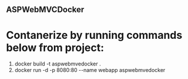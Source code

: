 ## ASPWebMVCDocker

# Contanerize by running commands below from project:
1. docker build -t aspwebmvedocker . 
1. docker run -d -p 8080:80 --name webapp aspwebmvedocker
